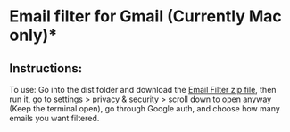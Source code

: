 # Email filter for Gmail (Currently Mac only)*

## Instructions:
To use:
Go into the dist folder and download the [Email Filter zip file](dist/EmailFilter.zip), then run it, go to settings > privacy & security > scroll down to open anyway
(Keep the terminal open),
go through Google auth,
and choose how many emails you want filtered.
